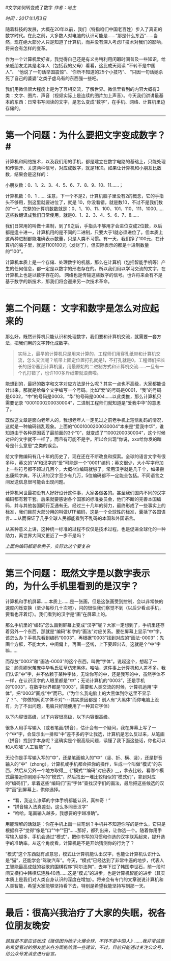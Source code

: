 #文字如何转变成了数字
_作者：地主_

_时间：2017年1月3日_

随着科技的发展，大概在20年以前，我们（特指咱们中国老百姓）步入了真正的数字时代。在此之前，大多数人对电脑的认识可能是……“那是什么东西”……当然，现在绝大部分人只是知道了计算机，而并没有深入考虑IT技术对我们的影响，将来会有怎样的变革。

作为一个计算机爱好者，我觉得自己还是有义务稍利用闲暇时间普及一些知识，给亲戚朋友尤其是老年人（包括我的父母）看看，这比成天阅读 “不转不是中国人”、 “他说了一句话举国震惊”、“你所不知道的25个小技巧”、 “只因一句话她杀死了自己的婆婆”之类子虚乌有的东西强一些吧。

我们用微信很大程度上是为了互相交流，了解世界。微信里看到的内容大概有3类：文字、图片、声音（视频实际上是连续的图片加上声音）。今天我们讲讲最基本的东西：日常书写阅读的文字，是怎么变成“数字”，在手机、网络、计算机里边存储的。

---
# 第一个问题：为什么要把文字变成数字？#


计算机和网络技术，以及我们用的手机，都是建立在数字电路的基础上，只能处理和传输开、关这两种信号，对应成数字，就是1和0。如果让计算机和小朋友比数数，结果会是这样的：

小朋友数：0、1、2、3、4、5、6、7、8、9、10、11……；

计算机数：0、1 …… 注意，下一个不是2，计算机脑子里没有2的概念，它的手指头不够用，到这里就要进位了，就是 10，你没看错，就是数10，不过不是我们数的“十”。完整的计算机数数就是：0、1、10、11、100、101、110、111、1000……这些数翻译成我们日常使用，就是0、1、2、3、4、5、6、7、8……

我们日常用的叫做十进制，到了9之后，手指头不够用才会进位变成2位数，以后都是逢十进一，计算机用的是不同的二进制，只要大于1就必须进位了。但本质上这两种进制都能准确表示数量，只是人类不习惯。有一天，我们挣了100元，在计算机的脑子里，就是1100100元（发财了），但实际表示的都是十进制数量的“100”。

计算机本质上是一个存储、处理数字的机器，那么在计算机（包括智能手机等）产生的任何信息，都一定是以数字的形态存在的。所以我们用以学习交流的文字，在计算机上也是以数字存在的。 网络也是传输这些数字的信号。也许将来会有不是基于数字的新技术，那我们将会迎来另一次技术革命。

---
# 第二个问题： 文字和数字是怎么对应起来的

那么好，既然计算机只能认识和处理数字，我们要和计算机交流，就需要一套方法，把我们用的文字转化成数字。

>实际上，最早的计算机只是用来计算的，工程师们用穿孔纸带和计算机交流，怎么交流呢？纸带上固定位置打孔就是1，不打孔就是0。工程师们把长长的纸带塞到计算机里，用最原始的二进制方式和计算机交流……一旦有一个孔打错了，也许100多斤纸带就浪费啦。

能想到的，最好的数字和文字对应方法是什么呢？其实一点也不高级，大家都能设计出来，那就是给每个文字编写一个号码。比如“爱”的号码是0001，“我”的号码是0002，“中”的号码是0003，“华”的号码是0004……以此类推，那么计算机只需要记录 “0001000200030004”，二进制工程师们就知道是“爱我中华”的意思了。

既然这文章是面向老年人的，我想老年人一定见过之前老手机上短信乱码的情况，这就是一种编码错乱现象。上面的“0001000200030004”本来是“爱我中华”，谁知道由于各种原因丢了最前面的3个“0”，就变成了“1000200030004”，这个时候对应的文字就不一样了，而且有可能不是字。所以会出现“你说，xxx给你发的暗号是什么意思”之类的误会。

给文字做编码有几十年的历史了，现在还在不断改良和探索。全球的语言文字有很多种，英文的“A”和汉字的“爱”可能是一个“0001”编码；英文很少，大小写字母加上一些符号都不超过几百个，大概4位编码就够了。常用汉字就是几千个，如果搬出康熙字典，不认识的汉字至少有几万，5位编码都不一定能全包括。不同语言之间发送信息很可能会出现问题。

计算机问世最初没有人好好设计这件事，大家各做各的。甚至我们国内不同的汉字编码都有若干套。后来就要感谢各个国家的标准委员会，他们不断的完善本国编码，并与其他各国同行互通有无，经过三十几年的努力，最终形成了一些事实上的标准，我们目前大部分用的叫做UTF编码，这是一个全球性的标准，囊括了各国语言……从而保证了几乎全球人民都能看到不乱码的本国和外国语言。

从某种意义上讲，这种统一标准的过程不仅仅是技术过程，也是促进全球化的一种助力，离世界大同又更近了一步不是吗？

_上面的编码都是举例子，实际比这个要复杂_

---
# 第三个问题： 既然文字是以数字表示的，为什么手机里看到的是汉字？

计算机和手机屏幕……本质上……是一张画，但是这张画受到控制，会以非常快的速度闪烁变换（至少每秒几十次吧），闪的很快我们察觉不到（以后少看点手机，要看也开着灯）。我们看到的汉字是“画”在屏幕上的。

那么手机里的“编码”怎么画到屏幕上变成“汉字”呢？大家一定想到了，手机里还存着另外一个东西，那就是“编码”和字的“画法”对应关系。要在屏幕上显示“中”字，该怎么办？手机先看到编码“0003”，再根据“0003”找到对应的“画法-0003”：先画个方框，不能太大，中间偏上，再画一竖线，上下要超出去。这就是个“中”字嘛……

而存放“0003”和“画法-0003”的这个东西，叫做“字体”。说起这个，想起了一些：颜真卿米芾庞中华毛氏狂草仿宋黑体。哈哈，这件事上计算机和人差不多。我们认识“中”字，并不依赖于某种字体，无论你写的中，还是我写的中，虽然字体不一样，在认识汉字的人眼里都是"中"；无论计算机的“0003”，还是手机的“0003”，在数字世界都是“0003”，需要和人类交流的时候，计算机运用“字体”，把“0003”画成“中”而已。（“为什么我电脑上的大黑体到你这里不显示了？”、“你做的网页字体不对”---其实原因都是：别人有“大黑体”而你电脑上没有，为了不出问题，电脑只好随便用了一种其它字体）

以下内容很高级，以下内容很高级，以下内容很高级。

很多人用手写输入（或者笔画/拼音），估计会有一个疑问，我在屏幕上写了一个“中”字，会显示出一排和“中”差不多的字让我选，计算机是怎么反过来，从笔画（拼音）找到字本身呢？这确实是个很高级问题，读懂了我下面这些话，你也可以和人吹嘘“人工智能”了。

无论你是手写输入写的“中”，还是笔画输入的“中”（竖、折、横、竖），还是拼音输入的“中”（zhong），计算机或手机都会把你的操作，生成一个叫做“模式”的东西，然后从另外一个地方取得__《“模式”“编码”对应表》__，拿去比较，看哪个模式最接近你刚刚手写的“模式”，然后找出一堆比较相似的“模式们”，拿到对应的“编码们”，拿着这些“编码们”去“字体”查找汉字们的画法，最后把这些候选的汉字“画”到屏幕上，供你选择。
- “看，我这么潦草的字体手机都能认识，真神奇！”
- “拼音输入法真差劲，这么多同音汉字”
- “哈哈，笔画输入越多，我想要的字越准确”。

用能理解的话就是：你在手机上画一些笔划？手机并不知道你写的是什么，它只是根据样子“觉得”像是“口”“中”“田”……那好，都列出来，让你选一个。随着你用手写输入越多，手机会通过“模式”，把你书写的习惯和你选的汉字联系起来，提升选字的准确率。从这个角度看，计算机是不是开始猜测你的行为了？

“模式”这个东西就有点意思，模式让计算机能认出汉字，也能让计算机认识什么是“猫”，还能学会“驾驶汽车”。今天，“模式”已经达到了非常牛逼的地步，代表人工智能最高成就的谷歌的围棋程序“阿尔法狗”，去年下过了韩国李世石，前一段时间又横扫中韩棋坛连胜40场……这是“模式”的进步，也是计算机智能的进步（其实本质上是我们对人类自身认识的深度在增加）。将来会有专门的文章说说计算机和人类智能，希望大家能够坚持看下去，特别是希望我能坚持写到那一天。

---
# 最后：很高兴我治疗了大家的失眠，祝各位朋友晚安

_题目是不是应该改成《微信因为她才火爆全球，不转不是中国人》……我非常诚恳的希望看过的朋友能从各方面能给我一些建议，不过，目前只能通过关注公众号，给公众号发消息进行留言。_ 